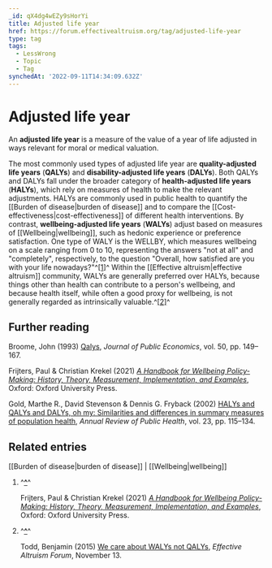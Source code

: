 ```yaml
---
_id: qX4dg4wEZy9sHorYi
title: Adjusted life year
href: https://forum.effectivealtruism.org/tag/adjusted-life-year
type: tag
tags:
  - LessWrong
  - Topic
  - Tag
synchedAt: '2022-09-11T14:34:09.632Z'
---
```

# Adjusted life year

An **adjusted life year** is a measure of the value of a year of life adjusted in ways relevant for moral or medical valuation.

The most commonly used types of adjusted life year are **quality-adjusted life years** (**QALYs**) and **disability-adjusted life years** (**DALYs**). Both QALYs and DALYs fall under the broader category of **health-adjusted life years** (**HALYs**), which rely on measures of health to make the relevant adjustments. HALYs are commonly used in public health to quantify the [[Burden of disease|burden of disease]] and to compare the [[Cost-effectiveness|cost-effectiveness]] of different health interventions. By contrast, **wellbeing-adjusted life years** (**WALYs**) adjust based on measures of [[Wellbeing|wellbeing]], such as hedonic experience or preference satisfaction. One type of WALY is the WELLBY, which measures wellbeing on a scale ranging from 0 to 10, representing the answers "not at all" and "completely", respectively, to the question "Overall, how satisfied are you with your life nowadays?"^[\[1\]](#fn2lapu1y0bll)^ Within the [[Effective altruism|effective altruism]] community, WALYs are generally preferred over HALYs, because things other than health can contribute to a person's wellbeing, and because health itself, while often a good proxy for wellbeing, is not generally regarded as intrinsically valuable.^[\[2\]](#fnrr0ltkcv9p)^

Further reading
---------------

Broome, John (1993) [Qalys](http://doi.org/10.1016/0047-2727(93)90047-W), *Journal of Public Economics*, vol. 50, pp. 149–167.

Frijters, Paul & Christian Krekel (2021) [*A Handbook for Wellbeing Policy-Making: History, Theory, Measurement, Implementation, and Examples*](http://doi.org/10.1093/oxfordhb/9780199325818.001.0001), Oxford: Oxford University Press.

Gold, Marthe R., David Stevenson & Dennis G. Fryback (2002) [HALYs and QALYs and DALYs, oh my: Similarities and differences in summary measures of population health](http://doi.org/10.1146/annurev.publhealth.23.100901.140513), *Annual Review of Public Health*, vol. 23, pp. 115–134.

Related entries
---------------

[[Burden of disease|burden of disease]] | [[Wellbeing|wellbeing]]

1.  ^**[^](#fnref2lapu1y0bll)**^
    
    Frijters, Paul & Christian Krekel (2021) [*A Handbook for Wellbeing Policy-Making: History, Theory, Measurement, Implementation, and Examples*](http://doi.org/10.1093/oxfordhb/9780199325818.001.0001), Oxford: Oxford University Press.
    
2.  ^**[^](#fnrefrr0ltkcv9p)**^
    
    Todd, Benjamin (2015) [We care about WALYs not QALYs](https://forum.effectivealtruism.org/posts/nevDBjuCPMCuaoMYT/we-care-about-walys-not-qalys), *Effective Altruism Forum*, November 13.